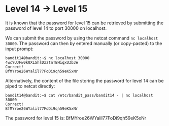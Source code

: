 # Level 14 &rarr; Level 15

It is known that the password for level 15 can be retrieved by submitting the password of level 14 to port 30000 on localhost.

We can submit the password by using the netcat command `nc localhost 30000`.
The password can then by entered manually (or copy-pasted) to the input prompt:

```
bandit14@bandit:~$ nc localhost 30000
4wcYUJFw0k0XLShlDzztnTBHiqxU3b3e
Correct!
BfMYroe26WYalil77FoDi9qh59eK5xNr
```

Alternatively, the content of the file storing the password for level 14 can be piped to netcat directly:

```
bandit14@bandit:~$ cat /etc/bandit_pass/bandit14 - | nc localhost 30000
Correct!
BfMYroe26WYalil77FoDi9qh59eK5xNr
```

The password for level 15 is: BfMYroe26WYalil77FoDi9qh59eK5xNr
